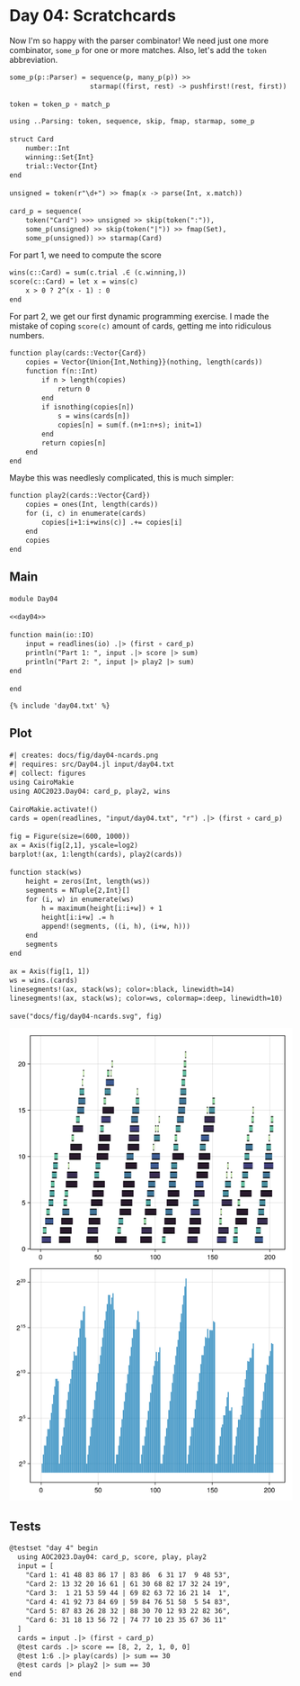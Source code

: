 # Day 04: Scratchcards
Now I'm so happy with the parser combinator! We need just one more combinator, `some_p` for one or more matches. Also, let's add the `token` abbreviation.

``` {.julia #parsers}
some_p(p::Parser) = sequence(p, many_p(p)) >>
                    starmap((first, rest) -> pushfirst!(rest, first))

token = token_p ∘ match_p
```

``` {.julia #day04}
using ..Parsing: token, sequence, skip, fmap, starmap, some_p

struct Card
    number::Int
    winning::Set{Int}
    trial::Vector{Int}
end

unsigned = token(r"\d+") >> fmap(x -> parse(Int, x.match))

card_p = sequence(
    token("Card") >>> unsigned >> skip(token(":")),
    some_p(unsigned) >> skip(token("|")) >> fmap(Set),
    some_p(unsigned)) >> starmap(Card)
```

For part 1, we need to compute the score

``` {.julia #day04}
wins(c::Card) = sum(c.trial .∈ (c.winning,))
score(c::Card) = let x = wins(c) 
    x > 0 ? 2^(x - 1) : 0
end
```

For part 2, we get our first dynamic programming exercise. I made the mistake of coping `score(c)` amount of cards, getting me into ridiculous numbers.

``` {.julia #day04}
function play(cards::Vector{Card})
    copies = Vector{Union{Int,Nothing}}(nothing, length(cards))
    function f(n::Int)
        if n > length(copies)
            return 0
        end
        if isnothing(copies[n])
            s = wins(cards[n])
            copies[n] = sum(f.(n+1:n+s); init=1)
        end
        return copies[n]
    end
end
```

Maybe this was needlesly complicated, this is much simpler:

``` {.julia #day04}
function play2(cards::Vector{Card})
    copies = ones(Int, length(cards))
    for (i, c) in enumerate(cards)
        copies[i+1:i+wins(c)] .+= copies[i]
    end
    copies
end
```

## Main

``` {.julia file=src/Day04.jl}
module Day04

<<day04>>

function main(io::IO)
    input = readlines(io) .|> (first ∘ card_p)
    println("Part 1: ", input .|> score |> sum)
    println("Part 2: ", input |> play2 |> sum)
end

end
```

``` title="output day 4"
{% include 'day04.txt' %}
```

## Plot

``` {.julia .task}
#| creates: docs/fig/day04-ncards.png
#| requires: src/Day04.jl input/day04.txt
#| collect: figures
using CairoMakie
using AOC2023.Day04: card_p, play2, wins

CairoMakie.activate!()
cards = open(readlines, "input/day04.txt", "r") .|> (first ∘ card_p)

fig = Figure(size=(600, 1000))
ax = Axis(fig[2,1], yscale=log2)
barplot!(ax, 1:length(cards), play2(cards))

function stack(ws)
	height = zeros(Int, length(ws))
	segments = NTuple{2,Int}[]
	for (i, w) in enumerate(ws)
		h = maximum(height[i:i+w]) + 1
		height[i:i+w] .= h
		append!(segments, ((i, h), (i+w, h)))
	end
	segments
end

ax = Axis(fig[1, 1])
ws = wins.(cards)
linesegments!(ax, stack(ws); color=:black, linewidth=14)
linesegments!(ax, stack(ws); color=ws, colormap=:deep, linewidth=10)

save("docs/fig/day04-ncards.svg", fig) 
```

![](fig/day04-ncards.svg)

## Tests

``` {.julia #test}
@testset "day 4" begin
  using AOC2023.Day04: card_p, score, play, play2
  input = [
    "Card 1: 41 48 83 86 17 | 83 86  6 31 17  9 48 53",
    "Card 2: 13 32 20 16 61 | 61 30 68 82 17 32 24 19",
    "Card 3:  1 21 53 59 44 | 69 82 63 72 16 21 14  1",
    "Card 4: 41 92 73 84 69 | 59 84 76 51 58  5 54 83",
    "Card 5: 87 83 26 28 32 | 88 30 70 12 93 22 82 36",
    "Card 6: 31 18 13 56 72 | 74 77 10 23 35 67 36 11"
  ]
  cards = input .|> (first ∘ card_p)
  @test cards .|> score == [8, 2, 2, 1, 0, 0]
  @test 1:6 .|> play(cards) |> sum == 30
  @test cards |> play2 |> sum == 30
end
```
